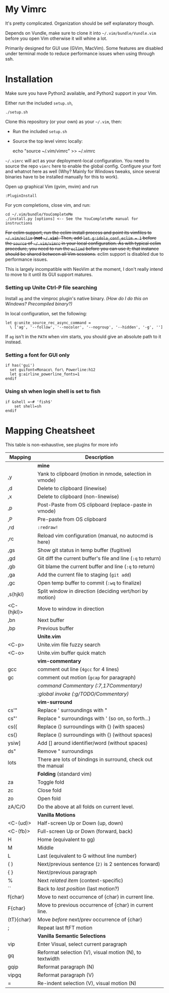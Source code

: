# My Vimrc

It's pretty complicated. Organization should be self explanatory though.

Depends on Vundle, make sure to clone it into `~/.vim/bundle/Vundle.vim`
before you open Vim otherwise it will whine a lot.

Primarily designed for GUI use (GVim, MacVim). Some features are disabled
under terminal mode to reduce performance issues when using through ssh.

# Installation

Make sure you have Python2 available, and Python2 support in your Vim.

Either run the included `setup.sh`,

    ./setup.sh

Clone this repository (or your own) as your `~/.vim`, then:

- Run the included `setup.sh`
- Source the top level vimrc locally:

    echo "source ~/.vim/vimrc" >> ~/.vimrc

`~/.vimrc` will act as your deployment-local configuration. You need to source
the repo `vimrc` here to enable the global config. Configure your font and
whatnot here as well (Why? Mainly for Windows tweaks, since several binaries
have to be installed manually for this to work).

Open up graphical Vim (gvim, mvim) and run

    :PluginInstall

For ycm completions, close vim, and run:

    cd ~/.vim/bundle/YouCompleteMe
    ./install.py [options] <-- See the YouCompleteMe manual for instructions

~~For eclim support, run the eclim install process and point its vimfiles to
`~/.vim/eclim` (**not `~/.vim`**). Then, add `let g:idola_conf_eclim = 1`
before the `source` of `~/.vim/vimrc` in your local configuration. As with
typical eclim procedure, you need to run the `eclimd` before you can use it;
that instance should be shared between all Vim sessions.~~ eclim support is
disabled due to performance issues.

This is largely incompatible with NeoVim at the moment, I don't really intend
to move to it until its GUI support matures.

### Setting up Unite Ctrl-P file searching

Install `ag` and the vimproc plugin's native binary. _(How do I do this on
Windows? Precompiled binary?)_

In local configuration, set the following:

    let g:unite_source_rec_async_command =
      \ ['ag', '--follow', '--nocolor', '--nogroup', '--hidden', '-g', '']

If `ag` isn't in the `PATH` when vim starts, you should give an absolute path
to it instead.

### Setting a font for GUI only

    if has('gui')
      set guifont=Monaco\ for\ Powerline:h12
      let g:airline_powerline_fonts=1
    endif

### Using sh when login shell is set to fish

    if &shell =~# 'fish$'
        set shell=sh
    endif

# Mapping Cheatsheet

This table is non-exhaustive, see plugins for more info

Mapping       | Description
------------- | --------------------------------------------------------------
              | **mine**
,y            | Yank to clipboard (motion in nmode, selection in vmode)
,d            | Delete to clipboard (linewise)
,x            | Delete to clipboard (non-linewise)
,p            | Post-Paste from OS clipboard (replace-paste in vmode)
,P            | Pre-paste from OS clipboard
,rd           | `:redraw!`
,rc           | Reload vim configuration (manual, no autocmd is here)
,gs           | Show git status in temp buffer (fugitive)
,gd           | Git diff the current buffer's file and line (`:q` to return)
,gb           | Git blame the current buffer and line (`:q` to return)
,ga           | Add the current file to staging (`git add`)
,gc           | Open temp buffer to commit (`:wq` to finalize)
,s(hjkl)      | Split window in direction (deciding vert/hori by motion)
\<C-(hjkl)\>  | Move to window in direction
,bn           | Next buffer
,bp           | Previous buffer
              | **Unite.vim**
\<C-p\>       | Unite.vim file fuzzy search
\<C-o\>       | Unite.vim buffer quick match
              | **vim-commentary**
gcc           | comment out line (`4gcc` for 4 lines)
gc            | comment out motion (`gcap` for paragraph)
              | _command Commentary (:7,17Commentary)_
              | _:global invoke (:g/TODO/Commentary)_
              | **vim-surround**
cs'"          | Replace ' surroundings with "
cs"'          | Replace " surroundings with ' (so on, so forth...)
cs({          | Replace () surroundings with {} (with spaces)
cs(}          | Replace () surroundings with {} (without spaces)
ysiw]         | Add [] around identifier/word (without spaces)
ds"           | Remove " surroundings
lots          | There are lots of bindings in surround, check out the manual
              | **Folding** (standard vim)
za            | Toggle fold
zc            | Close fold
zo            | Open fold
zA/C/O        | Do the above at all folds on current level.
              | **Vanilla Motions**
\<C-(ud)\>      | Half-screen Up or Down (up, down)
\<C-(fb)\>      | Full-screen Up or Down (forward, back)
H             | Home (equivalent to gg)
M             | Middle
L             | Last (equivalent to G without line number)
( )           | Next/previous sentence (`2)` is 2 sentences forward)
{ }           | Next/previous paragraph
%             | Next _related item_ (context-specific)
\`\`          | Back to _last position_ (last motion?)
f{char}       | Move to next occurrence of {char} in current line.
F{char}       | Move to previous occurrence of {char} in current line.
(tT){char}    | Move _before_ next/prev occurrence of {char}
;             | Repeat last ftFT motion
              | **Vanilla Semantic Selections**
vip           | Enter Visual, select current paragraph
gq            | Reformat selection (V), visual motion (N), to textwidth
gqip          | Reformat paragraph (N)
vipgq         | Reformat paragraph (V)
=             | Re-indent selection (V), visual motion (N)
